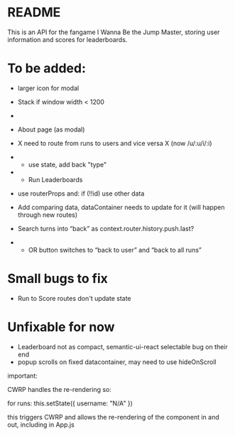 # README

This is an API for the fangame I Wanna Be the Jump Master, storing user information and scores for leaderboards.

# To be added:

* larger icon for modal
* Stack if window width < 1200
*
* About page (as modal)
* X need to route from runs to users and vice versa X (now /u/:u/i/:i)
* * use state, add back "type"

* * Run Leaderboards
* use routerProps and: if (!!id) use other data

* Add comparing data, dataContainer needs to update for it (will happen through new routes)
* Search turns into “back” as context.router.history.push.last?
*  * OR button switches to “back to user” and “back to all runs”


# Small bugs to fix

* Run to Score routes don't update state

# Unfixable for now

* Leaderboard not as compact, semantic-ui-react selectable bug on their end
* popup scrolls on fixed datacontainer, may need to use hideOnScroll




important:


CWRP handles the re-rendering so:


for runs: this.setState({ username: "N/A" })

this triggers CWRP and allows the re-rendering of the component in and out, including in App.js
